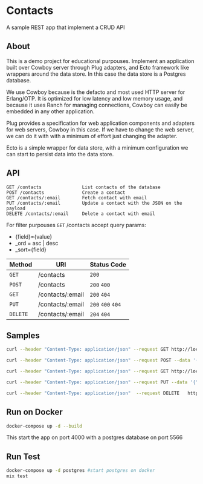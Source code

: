 # Contacts

A sample REST app that implement a CRUD API

## About

This is a demo project for educational purpouses.
Implement an application built over Cowboy server through Plug adapters, and Ecto framework like wrappers around the data store. In this case the data store is a Postgres database.

We use Cowboy because is the defacto and most used HTTP server for Erlang/OTP. It is optimized for low latency and low memory usage, and because it uses Ranch for managing connections, Cowboy can easily be embedded in any other application. 

Plug provides a specification for web application components and adapters for web servers, Cowboy in this case. If we have to change the web server, we can do it with with a minimum of effort just changing the adapter.

Ecto is a simple wrapper for data store, with a minimum configuration we can start to persist data into the data store.

## API


```
GET /contacts        		List contacts of the database 
POST /contacts       		Create a contact   
GET /contacts/:email 		Fetch contact with email
PUT /contacts/:email   		Update a contact with the JSON on the payload
DELETE /contacts/:email    	Delete a contact with email
```
For filter purpouses `GET` /contacts accept query params:
* {field}={value}			  
* _ord = asc | desc
* _sort={field}


Method | URI | Status Code
-------|-----|------------
`GET`|/contacts|`200`
`POST`|/contacts|`200` `400`
`GET`|/contacts/:email|`200` `404`
`PUT`|/contacts/:email|`200` `400` `404`
`DELETE`|/contacts/:email|`204` `404`

## Samples

```bash
curl --header "Content-Type: application/json" --request GET http://localhost:4000/contacts?name=Jhon&_ord=desc&_sort=surname

curl --header "Content-Type: application/json" --request POST --data '{"name":"Jane","surname":"Doe", "phone_number":"+541231231", "email":"Jane@example.com" }' http://localhost:4000/contacts

curl --header "Content-Type: application/json" --request GET http://localhost:4000/contacts/Jane@example.com

curl --header "Content-Type: application/json" --request PUT --data '{"name":"Jane"}' http://localhost:4000/contacts/Jhon@example.com

curl --header "Content-Type: application/json"  --request DELETE   http://localhost:4000/contacts/Jane@example.com

```





Run on Docker
----

```sh
docker-compose up -d --build
```

This start the app on port 4000 with a postgres database on port 5566


Run Test
----
```sh
docker-compose up -d postgres #start postgres on docker
mix test
```

